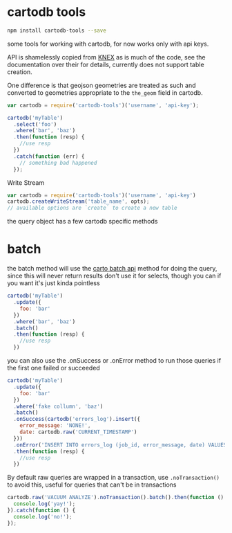 cartodb tools
===

```bash
npm install cartodb-tools --save
```

some tools for working with cartodb, for now works only with api keys.

API is shamelessly copied from [KNEX](http://knexjs.org/) as is much of the code,
see the documentation over their for details, currently does not support table creation.

One difference is that geojson geometries are treated as such and converted to
geometries appropriate to the `the_geom` field in cartodb.


```js
var cartodb = require('cartodb-tools')('username', 'api-key');

cartodb('myTable')
  .select('foo')
  .where('bar', 'baz')
  .then(function (resp) {
    //use resp
  })
  .catch(function (err) {
    // something bad happened
  });
```

Write Stream


```js
var cartodb = require('cartodb-tools')('username', 'api-key')
cartodb.createWriteStream('table_name', opts);
// available options are `create` to create a new table
```

the query object has a few cartodb specific methods


# batch

the batch method will use the [carto batch api](https://carto.com/docs/carto-engine/sql-api/batch-queries/) method for doing the query, since this will never return results don't use it for selects, though you can if you want it's just kinda pointless

```js
cartodb('myTable')
  .update({
    foo: 'bar'
  })
  .where('bar', 'baz')
  .batch()
  .then(function (resp) {
    //use resp
  })
```

you can also use the .onSuccess or .onError method to run those queries if the first one failed or succeeded

```js
cartodb('myTable')
  .update({
    foo: 'bar'
  })
  .where('fake collumn', 'baz')
  .batch()
  .onSuccess(cartodb('errors_log').insert({
    error_message: 'NONE!',
    date: cartodb.raw('CURRENT_TIMESTAMP')
  }))
  .onError('INSERT INTO errors_log (job_id, error_message, date) VALUES (\'<%= job_id %>\', \'<%= error_message %>\', NOW())')
  .then(function (resp) {
    //use resp
  })
  ```

By default raw queries are wrapped in a transaction, use `.noTransaction()` to avoid this, useful for queries that can't be in transactions

```js
cartodb.raw('VACUUM ANALYZE').noTransaction().batch().then(function () {
  console.log('yay!');
}).catch(function () {
  console.log('no!');
});
```

